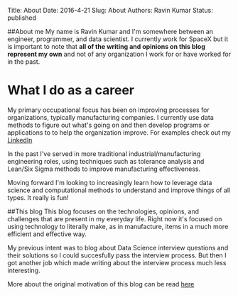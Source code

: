 Title: About
Date: 2016-4-21 
Slug: About 
Authors: Ravin Kumar
Status: published


##About me
My name is Ravin Kumar and I'm somewhere between an engineer, programmer,
and data scientist. I currently work for SpaceX but it is important to note
that **all of the writing and opinions on this blog represent my own** and
not of any organization I work for or have worked for in the past.

# What I do as a career
My primary occupational focus has been on improving processes for organizations,
typically manufacturing companies. 
I currently use data methods to figure out what's going on and then develop
programs or applications to to help the organization improve.
For examples check out my [LinkedIn](https://www.linkedin.com/in/ravinakumar)

In the past I've served in more traditional industrial/manufacturing
engineering roles, using techniques such as tolerance analysis and Lean/Six Sigma
methods to improve manufacturing effectiveness.

Moving forward I'm looking to increasingly learn how to leverage
data science and computational methods to understand and improve
things of all types. It really is fun!


##This blog
This blog focuses on the technologies, opinions, and challenges that are
present in my everyday life. Right now it's focused on using technology
to literally make, as in manufacture, items in a much more efficient
and effective way. 

My previous intent was to blog about Data Science interview questions and their
solutions so I could succesfully pass the interview process. But then I got another
job which made writing about the interview process much less interesting.

More about the original motivation of this blog can be read
[here]({filename}../TheDSInterview.md)
